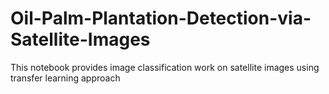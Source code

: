# Oil-Palm-Plantation-Detection-via-Satellite-Images
This notebook provides image classification work on satellite images using transfer learning approach
